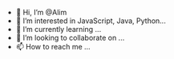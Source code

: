 - 👋 Hi, I’m @Alim
- 👀 I’m interested in JavaScript, Java, Python...
- 🌱 I’m currently learning ...
- 💞️ I’m looking to collaborate on ...
- 📫 How to reach me ...

